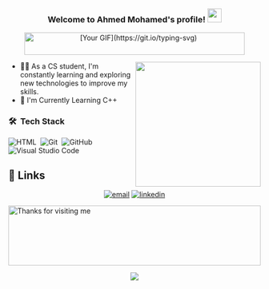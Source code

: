 <h3 align="center">
  Welcome to Ahmed Mohamed's profile!
  <img src="https://media.giphy.com/media/hvRJCLFzcasrR4ia7z/giphy.gif" width="28">
</h3>

<p align="center">
  <a href="https://github.com/DenverCoder1/readme-typing-svg">
    <img src="https://readme-typing-svg.herokuapp.com?font=Autour+One&duration=4500&pause=1000&color=F70000&width=435&lines=I'm+a+Computer+Science+Student+" alt="[Your GIF](https://git.io/typing-svg)" width="440" height="45">
  </a>
</p>

<img width="250" align="right" src="https://c.tenor.com/_DOBjnGspYAAAAAM/code-coding.gif">


- 👨‍💻 As a CS student, I'm constantly learning and exploring new technologies to improve my skills.
- 🏢 I'm Currently Learning C++ 


### 🛠 &nbsp;Tech Stack


![HTML](https://img.shields.io/badge/-HTML-05122A?style=flat&logo=HTML5)&nbsp;
![Git](https://img.shields.io/badge/-Git-05122A?style=flat&logo=git)&nbsp;
![GitHub](https://img.shields.io/badge/-GitHub-05122A?style=flat&logo=github)&nbsp;
![Visual Studio Code](https://img.shields.io/badge/-Visual%20Studio%20Code-05122A?style=flat&logo=visual-studio-code&logoColor=007ACC)&nbsp;



## :link: Links

<p align="center">
  <a href="mailto:Ahmedmohamed.a5562@gmail.com"><img src="https://img.icons8.com/color/96/000000/gmail.png" alt="email"/></a>
  <a href="https://www.linkedin.com/in/ahmed-mohamed-0a6086285/"><img src="https://img.icons8.com/color/96/000000/linkedin.png" alt="linkedin"/></a>
</p>


<img height="120" alt="Thanks for visiting me" width="100%" src="https://raw.githubusercontent.com/BrunnerLivio/brunnerlivio/master/images/marquee.svg" />
<p align="center">
  <img src="https://capsule-render.vercel.app/api?type=waving&color=gradient&height=60&section=footer&width=100"/>
</p>
